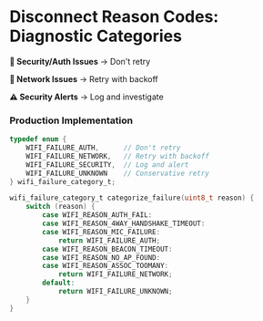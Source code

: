# Disconnect Reason Codes: Diagnostic Categories

<div class="grid grid-cols-2 gap-8">

<div>

**🔐 Security/Auth Issues** → Don't retry

**📡 Network Issues** → Retry with backoff  

**⚠️ Security Alerts** → Log and investigate

</div>

<div>

### Production Implementation

```c
typedef enum {
    WIFI_FAILURE_AUTH,      // Don't retry
    WIFI_FAILURE_NETWORK,   // Retry with backoff
    WIFI_FAILURE_SECURITY,  // Log and alert
    WIFI_FAILURE_UNKNOWN    // Conservative retry
} wifi_failure_category_t;

wifi_failure_category_t categorize_failure(uint8_t reason) {
    switch (reason) {
        case WIFI_REASON_AUTH_FAIL:
        case WIFI_REASON_4WAY_HANDSHAKE_TIMEOUT:
        case WIFI_REASON_MIC_FAILURE:
            return WIFI_FAILURE_AUTH;
        case WIFI_REASON_BEACON_TIMEOUT:
        case WIFI_REASON_NO_AP_FOUND:
        case WIFI_REASON_ASSOC_TOOMANY:
            return WIFI_FAILURE_NETWORK;
        default:
            return WIFI_FAILURE_UNKNOWN;
    }
}
```

</div>

</div>
